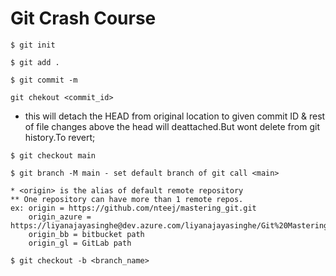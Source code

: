 # Git Crash Course
```
$ git init

$ git add .

$ git commit -m

git chekout <commit_id>
```
* this will detach the HEAD from original location to given commit ID & rest of file changes above the head will deattached.But wont delete from git history.To revert; 
```
$ git checkout main

$ git branch -M main - set default branch of git call <main>

* <origin> is the alias of default remote repository 
** One repository can have more than 1 remote repos.
ex: origin = https://github.com/nteej/mastering_git.git
    origin_azure = https://liyanajayasinghe@dev.azure.com/liyanajayasinghe/Git%20Mastering/_git/Git%20Mastering
    origin_bb = bitbucket path
    origin_gl = GitLab path

$ git checkout -b <branch_name>
```